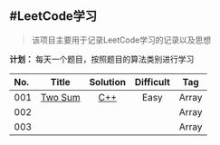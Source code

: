 #LeetCode学习
-------

> 该项目主要用于记录LeetCode学习的记录以及思想

**计划：** 每天一个题目，按照题目的算法类别进行学习





| No.     |Title       | Solution |Difficult|Tag     |
| :-------|:----------:|:------:  |:-------:|:------:|
| 001     |[Two Sum](https://leetcode.com/problems/two-sum/description/)     |[C++](https://github.com/arvinlee2015/LeetCode/edit/master/Two%20Sum/two_sum.cpp)   |Easy     |Array     |
| 002     |            |          |         |Array   |
| 003     |            |          |         |Array   |
